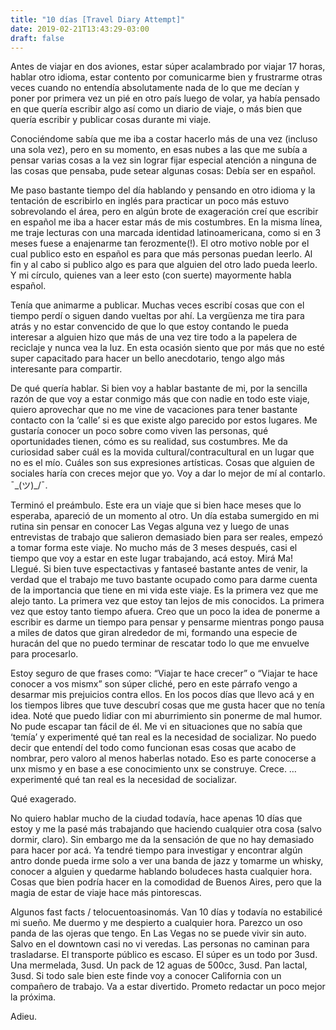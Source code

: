 ```yaml
---
title: "10 días [Travel Diary Attempt]"
date: 2019-02-21T13:43:29-03:00
draft: false
---
```

Antes de viajar en dos aviones, estar súper acalambrado por viajar 17 horas, hablar otro idioma, estar contento por comunicarme bien y frustrarme otras veces cuando no entendía absolutamente nada de lo que me decían y poner por primera vez un pié en otro país luego de volar, ya había pensado en que quería escribir algo así como un diario de viaje, o más bien que quería escribir y publicar cosas durante mi viaje.

Conociéndome sabía que me iba a costar hacerlo más de una vez (incluso una sola vez), pero en su momento, en esas nubes a las que me subía a pensar varias cosas a la vez sin lograr fijar especial atención a ninguna de las cosas que pensaba, pude setear algunas cosas:
Debía ser en español.

Me paso bastante tiempo del día hablando y pensando en otro idioma y la tentación de escribirlo en inglés para practicar un poco más estuvo sobrevolando el área, pero en algún brote de exageración creí que escribir en español me iba a hacer estar más de mis costumbres. En la misma línea, me traje lecturas con una marcada identidad latinoamericana, como si en 3 meses fuese a enajenarme tan ferozmente(!). El otro motivo noble por el cual publico esto en español es para que más personas puedan leerlo. Al fin y al cabo si publico algo es para que alguien del otro lado pueda leerlo. Y mi círculo, quienes van a leer esto (con suerte) mayormente habla español.

Tenía que animarme a publicar.
Muchas veces escribí cosas que con el tiempo perdí o siguen dando vueltas por ahí. La vergüenza me tira para atrás y no estar convencido de que lo que estoy contando le pueda interesar a alguien hizo que más de una vez tire todo a la papelera de reciclaje y nunca vea la luz. En esta ocasión siento que por más que no esté super capacitado para hacer un bello anecdotario, tengo algo más interesante para compartir.

De qué quería hablar.
Si bien voy a hablar bastante de mi, por la sencilla razón de que voy a estar conmigo más que con nadie en todo este viaje, quiero aprovechar que no me vine de vacaciones para tener bastante contacto con la ‘calle’ si es que existe algo parecido por estos lugares. Me gustaría conocer un poco sobre como viven las personas, qué oportunidades tienen, cómo es su realidad, sus costumbres. Me da curiosidad saber cuál es la movida cultural/contracultural en un lugar que no es el mío. Cuáles son sus expresiones artísticas. Cosas que alguien de sociales haría con creces mejor que yo. Voy a dar lo mejor de mí al contarlo. ¯\_(ツ)_/¯.

Terminó el preámbulo.
Este era un viaje que si bien hace meses que lo esperaba, apareció de un momento al otro. Un día estaba sumergido en mi rutina sin pensar en conocer Las Vegas alguna vez y luego de unas entrevistas de trabajo que salieron demasiado bien para ser reales, empezó a tomar forma este viaje. No mucho más de 3 meses después, casi el tiempo que voy a estar en este lugar trabajando, acá estoy. Mirá Ma! Llegué.
Si bien tuve espectactivas y fantaseé bastante antes de venir, la verdad que el trabajo me tuvo bastante ocupado como para darme cuenta de la importancia que tiene en mi vida este viaje. Es la primera vez que me alejo tanto. La primera vez que estoy tan lejos de mis conocidos. La primera vez que estoy tanto tiempo afuera. Creo que un poco la idea de ponerme a escribir es darme un tiempo para pensar y pensarme mientras pongo pausa a miles de datos que giran alrededor de mi, formando una especie de huracán del que no puedo terminar de rescatar todo lo que me envuelve para procesarlo.

Estoy seguro de que frases como: “Viajar te hace crecer” o “Viajar te hace conocer a vos mismx” son súper cliché, pero en este párrafo vengo a desarmar mis prejuicios contra ellos. En los pocos días que llevo acá y en los tiempos libres que tuve descubrí cosas que me gusta hacer que no tenía idea. Noté que puedo lidiar con mi aburrimiento sin ponerme de mal humor. No pude escapar tan fácil de él. Me vi en situaciones que no sabía que ‘temía’ y experimenté qué tan real es la necesidad de socializar. No puedo decir que entendí del todo como funcionan esas cosas que acabo de nombrar, pero valoro al menos haberlas notado. Eso es parte conocerse a unx mismo y en base a ese conocimiento unx se construye. Crece.
…experimenté qué tan real es la necesidad de socializar.

Qué exagerado.

No quiero hablar mucho de la ciudad todavía, hace apenas 10 días que estoy y me la pasé más trabajando que haciendo cualquier otra cosa (salvo dormir, claro). Sin embargo me da la sensación de que no hay demasiado para hacer por acá. Ya tendré tiempo para investigar y encontrar algún antro donde pueda irme solo a ver una banda de jazz y tomarme un whisky, conocer a alguien y quedarme hablando boludeces hasta cualquier hora. Cosas que bien podría hacer en la comodidad de Buenos Aires, pero que la magia de estar de viaje hace más pintorescas.

Algunos fast facts / telocuentoasinomás.
Van 10 días y todavía no estabilicé mi sueño. Me duermo y me despierto a cualquier hora. Parezco un oso panda de las ojeras que tengo.
En Las Vegas no se puede vivir sin auto. Salvo en el downtown casi no vi veredas. Las personas no caminan para trasladarse. El transporte público es escaso.
El súper es un todo por 3usd. Una mermelada, 3usd. Un pack de 12 aguas de 500cc, 3usd. Pan lactal, 3usd.
Si todo sale bien este finde voy a conocer California con un compañero de trabajo. Va a estar divertido.
Prometo redactar un poco mejor la próxima.

Adieu.

